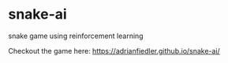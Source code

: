 # snake-ai
snake game using reinforcement learning

Checkout the game here:
https://adrianfiedler.github.io/snake-ai/